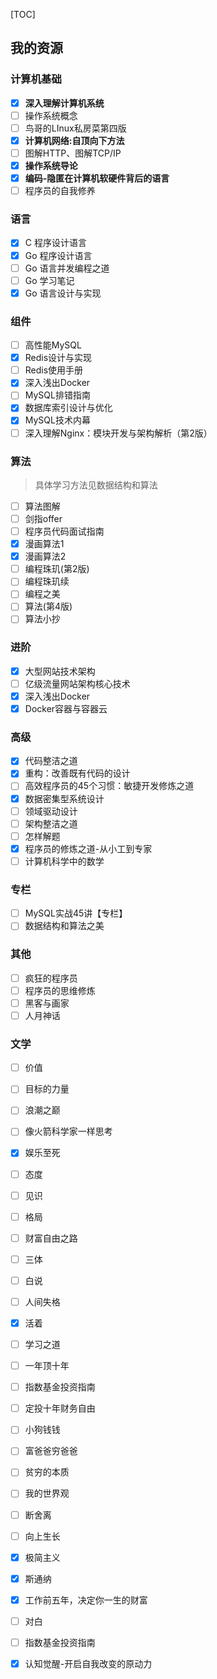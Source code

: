[TOC]

## 我的资源



### 计算机基础

-   [x] **深入理解计算机系统**
-   [ ] 操作系统概念
-   [ ] 鸟哥的LInux私房菜第四版
-   [x] **计算机网络:自顶向下方法**
-   [ ] 图解HTTP、图解TCP/IP
-   [x] **操作系统导论**
-   [x] **编码-隐匿在计算机软硬件背后的语言**
-   [ ] 程序员的自我修养

### 语言

-   [x] C 程序设计语言
-   [x] Go 程序设计语言
-   [ ] Go 语言并发编程之道
-   [ ] Go 学习笔记
-   [x] Go 语言设计与实现

### 组件

-   [ ] 高性能MySQL
-   [x] Redis设计与实现
-   [ ] Redis使用手册
-   [x] 深入浅出Docker
-   [ ] MySQL排错指南
-   [x] 数据库索引设计与优化
-   [x] MySQL技术内幕
-   [ ] 深入理解Nginx：模块开发与架构解析（第2版）

### 算法

>   具体学习方法见数据结构和算法

-   [ ] 算法图解
-   [ ] 剑指offer
-   [ ] 程序员代码面试指南
-   [x] 漫画算法1
-   [x] 漫画算法2
-   [ ] 编程珠玑(第2版)
-   [ ] 编程珠玑续 
-   [ ] 编程之美
-   [ ] 算法(第4版)
-   [ ] 算法小抄

### 进阶

-   [x] 大型网站技术架构
-   [ ] 亿级流量网站架构核心技术
-   [x] 深入浅出Docker
-   [x] Docker容器与容器云

### 高级

- [x] 代码整洁之道
- [x] 重构：改善既有代码的设计
- [ ] 高效程序员的45个习惯：敏捷开发修炼之道
- [x] 数据密集型系统设计
- [ ] 领域驱动设计
- [ ] 架构整洁之道
- [ ] 怎样解题
- [x] 程序员的修炼之道-从小工到专家
- [ ] 计算机科学中的数学

### 专栏

- [ ] MySQL实战45讲【专栏】
- [ ] 数据结构和算法之美

### 其他

-   [ ] 疯狂的程序员
-   [ ] 程序员的思维修炼
-   [ ] 黑客与画家
-   [ ] 人月神话

### 文学

-   [ ] 价值
-   [ ] 目标的力量
-   [ ] 浪潮之巅
-   [ ] 像火箭科学家一样思考
-   [x] 娱乐至死
-   [ ] 态度 
-   [ ] 见识 
-   [ ] 格局
-   [ ] 财富自由之路
-   [ ] 三体
-   [ ] 白说
-   [ ] 人间失格
-   [x] 活着
-   [ ] 学习之道
-   [ ] 一年顶十年
-   [ ] 指数基金投资指南
-   [ ] 定投十年财务自由
-   [ ] 小狗钱钱
-   [ ] 富爸爸穷爸爸
-   [ ] 贫穷的本质
-   [ ] 我的世界观
-   [ ] 断舍离
-   [ ] 向上生长
-   [x] 极简主义
-   [x] 斯通纳
-   [x] 工作前五年，决定你一生的财富
-   [ ] 对白
-   [ ] 指数基金投资指南
-   [x] 认知觉醒-开启自我改变的原动力

